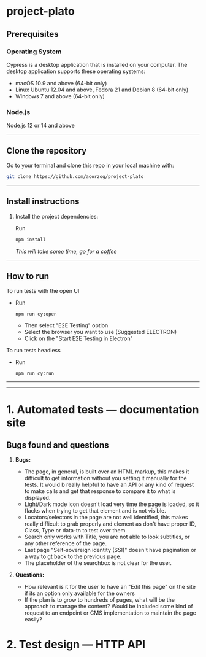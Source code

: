 # project-plato

## Prerequisites

### Operating System
Cypress is a desktop application that is installed on your computer. The desktop application supports these operating systems:

- macOS 10.9 and above (64-bit only)
- Linux Ubuntu 12.04 and above, Fedora 21 and Debian 8 (64-bit only)
- Windows 7 and above (64-bit only)

### Node.js

Node.js 12 or 14 and above

______________________________________________________________________________________________________

## Clone the repository
Go to your terminal and clone this repo in your local machine with:

```sh
git clone https://github.com/acorzog/project-plato
```
______________________________________________________________________________________________________

## Install instructions

1. Install the project dependencies:

    Run
    ```bash
    npm install
    ```
    _This will take some time, go for a coffee_

______________________________________________________________________________________________________

## How to run

To run tests with the open UI
  - Run
    ```
    npm run cy:open
    ```
    - Then select "E2E Testing" option 
    - Select the browser you want to use (Suggested ELECTRON) 
    - Click on the "Start E2E Testing in Electron"

To run tests headless
  - Run
    ```
    npm run cy:run
    ```  
______________________________________________________________________________________________________
______________________________________________________________________________________________________

# 1. __Automated tests — documentation site__
   ## Bugs found and questions

1. __Bugs:__
    - The page, in general, is built over an HTML markup, this makes it difficult to get information without you setting it manually for the tests. It would b really helpful to have an API or any kind of request to make calls and get that response to compare it to what is displayed.
    - Light/Dark mode icon doesn't load very time the page is loaded, so it flacks when trying to get that element and is not visible.
    - Locators/selectors in the page are not well identified, this makes really difficult to grab properly and element as don't have proper ID, Class, Type or data-tn to test over them.
    - Search only works with Title, you are not able to look subtitles, or any other reference of the page.
    - Last page "Self-sovereign identity (SSI)" doesn't have pagination or a way to gt back to the previous page.
    - The placeholder of the searchbox is not clear for the user.

2. __Questions:__
    - How relevant is it for the user to have an "Edit this page" on the site if its an option only available for the owners
    - If the plan is to grow to hundreds of pages, what will be the approach to manage the content? Would be included some kind of request to an endpoint or CMS implementation to maintain the page easily?

# 2. __Test design — HTTP API__

